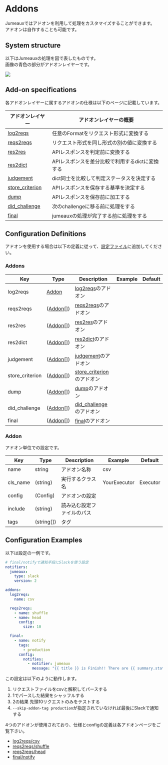 Addons
======

Jumeauxではアドオンを利用して処理をカスタマイズすることができます。  
アドオンは自作することも可能です。


System structure
----------------

以下はJumeauxの処理を図で表したものです。  
画像の青色の部分がアドオンレイヤーです。

[![](https://cacoo.com/diagrams/9606d6pSveEhBPoH-89A6C.png)](https://cacoo.com/diagrams/9606d6pSveEhBPoH#89A6C)


Add-on specifications
---------------------

各アドオンレイヤーに属するアドオンの仕様は以下のページに記載しています。

| アドオンレイヤー  | アドオンレイヤーの概要                          |
|-------------------|-------------------------------------------------|
| [log2reqs]        | 任意のFormatをリクエスト形式に変換する          |
| [reqs2reqs]       | リクエスト形式を同し形式の別の値に変換する      |
| [res2res]         | APIレスポンスを判定前に変換する                 |
| [res2dict]        | APIレスポンスを差分比較で利用するdictに変換する |
| [judgement]       | dict同士を比較して判定ステータスを決定する      |
| [store_criterion] | APIレスポンスを保存する基準を決定する           |
| [dump]            | APIレスポンスを保存前に加工する                 |
| [did_challenge]   | 次のchallengeに移る前に処理をする               |
| [final]           | jumeauxの処理が完了する前に処理をする           |

[log2reqs]: ./log2reqs.md
[reqs2reqs]: ./reqs2reqs.md
[res2res]: ./res2res.md
[res2dict]: ./res2dict.md
[judgement]: ./judgement.md
[store_criterion]: ./store_criterion.md
[dump]: ./dump.md
[did_challenge]: ./did_challenge.md
[final]: ./final.md


Configuration Definitions
-------------------------

アドオンを使用する場合は以下の定義に従って、[設定ファイル]に追加してください。

### Addons

| Key             | Type                | Description                 | Example | Default |
|-----------------|---------------------|-----------------------------|---------|---------|
| log2reqs        | [Addon](#addon)     | [log2reqs]のアドオン        |         |         |
| reqs2reqs       | ([Addon[]](#addon)) | [reqs2reqs]のアドオン       |         |         |
| res2res         | ([Addon[]](#addon)) | [res2res]のアドオン         |         |         |
| res2dict        | ([Addon[]](#addon)) | [res2dict]のアドオン        |         |         |
| judgement       | ([Addon[]](#addon)) | [judgement]のアドオン       |         |         |
| store_criterion | ([Addon[]](#addon)) | [store_criterion]のアドオン |         |         |
| dump            | ([Addon[]](#addon)) | [dump]のアドオン            |         |         |
| did_challenge   | ([Addon[]](#addon)) | [did_challenge]のアドオン   |         |         |
| final           | ([Addon[]](#addon)) | [final]のアドオン           |         |         |



### Addon

アドオン単位での設定です。

| Key      | Type       | Description                | Example      | Default  |
|----------|------------|----------------------------|--------------|----------|
| name     | string     | アドオン名称               | csv          |          |
| cls_name | (string)   | 実行するクラス名           | YourExecutor | Executor |
| config   | (Config)   | アドオンの設定             |              |          |
| include  | (string)   | 読み込む設定ファイルのパス |              |          |
| tags     | (string[]) | タグ                       |              |          |


Configuration Examples
----------------------

以下は設定の一例です。

```yaml
# final/notifyで通知手段にSlackを使う設定
notifiers:
  jumeaux:
    type: slack
    version: 2

addons:
  log2reqs:
    name: csv

  reqs2reqs:
    - name: shuffle
    - name: head
      config:
        size: 10

  final:
    - name: notify
      tags:
        - production
      config:
        notifies:
          - notifier: jumeaux
            message: "{{ title }} is Finish!! There are {{ summary.status.different }} diffs.."
```

この設定は以下のように動作します。

1. リクエストファイルをcsvと解釈してパースする
2. 1でパースした結果をシャッフルする
3. 2の結果 先頭10リクエストのみをテストする
4. `--skip-addon-tag production`が指定されていなければ最後にSlackで通知する

4つのアドオンが使用されており、仕様とconfigの定義は各アドオンページをご覧下さい。

* [log2reqs/csv]
* [reqs2reqs/shuffle]
* [reqs2reqs/head]
* [final/notify]

[log2reqs/csv]: ./log2reqs.md#csv
[reqs2reqs/shuffle]: ./reqs2reqs.md#shuffle
[reqs2reqs/head]: ./reqs2reqs.md#head
[final/notify]: ./final.md#notify

[設定ファイル]: ../getstarted/configuration.md
